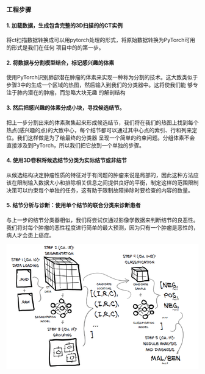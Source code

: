 ### 工程步骤

####  1. 加载数据，生成包含完整的3D扫描的的CT实例

将ct扫描数据转换成可以用pytorch处理的形式，将原始数据转换为PyTorch可用的形式是我们在任何   项目中的的第一步。

#### 2. 将数据与分割模型结合，标记感兴趣的体素

使用PyTorch识别肺部潜在肿瘤的体素来实现一种称为分割的技术。这大致类似于步骤3中的生成一个区域的热图，然后输入到我们的分类器中。这将使我们能	够专注于肺内潜在的肿瘤，而忽略大块无趣	的解剖结构

#### 3. 然后把感兴趣的体素分成小块，寻找候选结节。

把上一步分割出来的体素聚集起来形成候选结节，我们将在我们的热图上找到每个热点(感兴趣的点)的大致中心，每个结节都可以通过其中心点的索引、行和列来定位。我们这样做是为了给最终的分类器	呈现一个简单的约束问题。分组体素不会直接涉及到PyTorch，所以我们把它放到一个单独的步骤。

#### 4. 使用3D卷积将候选结节分类为实际结节或非结节

从候选结构决定肿瘤性质的特征对于有问题的肿瘤来说是局部的，因此这种方法应该在限制输入数据大小和排除相关信息之间提供良好的平衡，制定这样的范围限制决策可以约束每个单独的任务，这有助于限制故障排除时要检查的内容的数量。

#### 5. 结节分析与诊断：使用单个结节的联合分类来诊断患者

与上一步的结节分类器相似，我们将尝试仅通过影像学数据来判断结节的良恶性。我们将对每个肿瘤的恶性程度进行简单的最大预测，因为只有一个肿瘤是恶性的，病人才会患上癌症。



<img src="https://raw.githubusercontent.com/liuzhaoo/markdown_pics/master/img/ct.png" style="zoom: 67%;" />